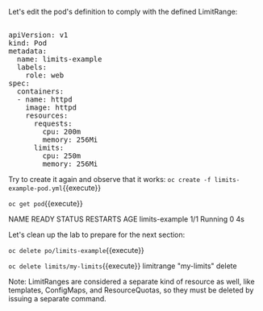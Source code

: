 Let's edit the pod's definition to comply with the defined LimitRange:

<pre class="file" data-filename="limits-example-pod.yml" data-target="replace">

apiVersion: v1
kind: Pod
metadata:
  name: limits-example
  labels:
    role: web
spec:
  containers:
  - name: httpd
    image: httpd
    resources:
      requests:
        cpu: 200m
        memory: 256Mi
      limits:
        cpu: 250m
        memory: 256Mi
</pre>


Try to create it again and observe that it works:
`oc create -f limits-example-pod.yml`{{execute}}


`oc get pod`{{execute}}

NAME          READY   STATUS    RESTARTS   AGE
limits-example 1/1    Running    0         4s


Let's clean up the lab to prepare for the next section:

`oc delete po/limits-example`{{execute}}

`oc delete limits/my-limits`{{execute}}
limitrange "my-limits" delete

Note: LimitRanges are considered a separate kind of resource as well, like templates, ConfigMaps, and ResourceQuotas, so they must be deleted by issuing a separate command.
